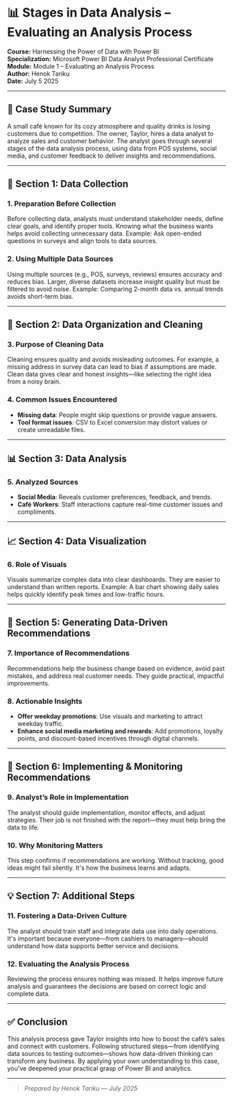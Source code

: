 # 📊 Stages in Data Analysis – Evaluating an Analysis Process

**Course:** Harnessing the Power of Data with Power BI  
**Specialization:** Microsoft Power BI Data Analyst Professional Certificate  
**Module:** Module 1 – Evaluating an Analysis Process  
**Author:** Henok Tariku  
**Date:** July 5 2025  

---

## 🧩 Case Study Summary

A small café known for its cozy atmosphere and quality drinks is losing customers due to competition. The owner, Taylor, hires a data analyst to analyze sales and customer behavior. The analyst goes through several stages of the data analysis process, using data from POS systems, social media, and customer feedback to deliver insights and recommendations.

---

## 📌 Section 1: Data Collection

### 1. Preparation Before Collection
Before collecting data, analysts must understand stakeholder needs, define clear goals, and identify proper tools. Knowing what the business wants helps avoid collecting unnecessary data. Example: Ask open-ended questions in surveys and align tools to data sources.

### 2. Using Multiple Data Sources
Using multiple sources (e.g., POS, surveys, reviews) ensures accuracy and reduces bias. Larger, diverse datasets increase insight quality but must be filtered to avoid noise. Example: Comparing 2-month data vs. annual trends avoids short-term bias.

---

## 🧹 Section 2: Data Organization and Cleaning

### 3. Purpose of Cleaning Data
Cleaning ensures quality and avoids misleading outcomes. For example, a missing address in survey data can lead to bias if assumptions are made. Clean data gives clear and honest insights—like selecting the right idea from a noisy brain.

### 4. Common Issues Encountered
- **Missing data**: People might skip questions or provide vague answers.
- **Tool format issues**: CSV to Excel conversion may distort values or create unreadable files.

---

## 📊 Section 3: Data Analysis

### 5. Analyzed Sources
- **Social Media**: Reveals customer preferences, feedback, and trends.
- **Café Workers**: Staff interactions capture real-time customer issues and compliments.

---

## 📈 Section 4: Data Visualization

### 6. Role of Visuals
Visuals summarize complex data into clear dashboards. They are easier to understand than written reports. Example: A bar chart showing daily sales helps quickly identify peak times and low-traffic hours.

---

## 🧠 Section 5: Generating Data-Driven Recommendations

### 7. Importance of Recommendations
Recommendations help the business change based on evidence, avoid past mistakes, and address real customer needs. They guide practical, impactful improvements.

### 8. Actionable Insights
- **Offer weekday promotions**: Use visuals and marketing to attract weekday traffic.
- **Enhance social media marketing and rewards**: Add promotions, loyalty points, and discount-based incentives through digital channels.

---

## 🚀 Section 6: Implementing & Monitoring Recommendations

### 9. Analyst’s Role in Implementation
The analyst should guide implementation, monitor effects, and adjust strategies. Their job is not finished with the report—they must help bring the data to life.

### 10. Why Monitoring Matters
This step confirms if recommendations are working. Without tracking, good ideas might fail silently. It's how the business learns and adapts.

---

## 💡 Section 7: Additional Steps

### 11. Fostering a Data-Driven Culture
The analyst should train staff and integrate data use into daily operations. It's important because everyone—from cashiers to managers—should understand how data supports better service and decisions.

### 12. Evaluating the Analysis Process
Reviewing the process ensures nothing was missed. It helps improve future analysis and guarantees the decisions are based on correct logic and complete data.

---

## ✅ Conclusion

This analysis process gave Taylor insights into how to boost the café’s sales and connect with customers. Following structured steps—from identifying data sources to testing outcomes—shows how data-driven thinking can transform any business. By applying your own understanding to this case, you've deepened your practical grasp of Power BI and analytics.

---

> _Prepared by Henok Tariku — July 2025_
